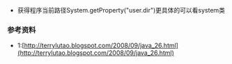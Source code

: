 + 获得程序当前路径System.getProperty("user.dir")更具体的可以看system类

 
   
### 参考资料
+ 1:[http://terrylutao.blogspot.com/2008/09/java_26.html](http://terrylutao.blogspot.com/2008/09/java_26.html)
